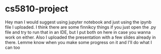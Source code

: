 # cs5810-project
Hey man I would suggest using jupyter notebook and just using the ipynb file I uploaded. I think there are some finnikcy things if you just open the .py file and try to run that in an IDE, but I put both on here in case you wanna work on either. 
Also I uploaded the presentation with a few slides already in there. Lemme know when you make some progress on it and I'll do what I can too
